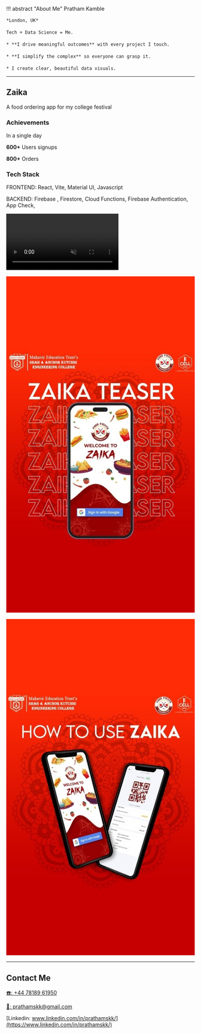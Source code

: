 !!! abstract "About Me"
    Pratham Kamble

    *London, UK*

    Tech + Data Science = Me.

    * **I drive meaningful outcomes** with every project I touch.

    * **I simplify the complex** so everyone can grasp it.

    * I create clear, beautiful data visuals.

---

## Zaika
A food ordering app for my college festival

### Achievements

In a single day 

**600+** Users signups

**800+** Orders 



### Tech Stack
FRONTEND: React, Vite, Material UI, Javascript

BACKEND: Firebase , Firestore, Cloud Functions, Firebase Authentication,  App Check, 

<video controls autoplay muted>
<source src="../zaika_how_to_app.mp4" type="video/mp4">
</video>

![zaika teaser](../zaika_teaser.jpg)

![zaika how to use thumbnail](../zaika_usage_thumbnail.jpg)


---




## Contact Me

[☎️: +44 78189 61950](tel:+447818961950)

[📧: prathamskk@gmail.com](mailto:prathamskk@gmail.com)

[Linkedin: www.linkedin.com/in/prathamskk/](https://www.linkedin.com/in/prathamskk/)